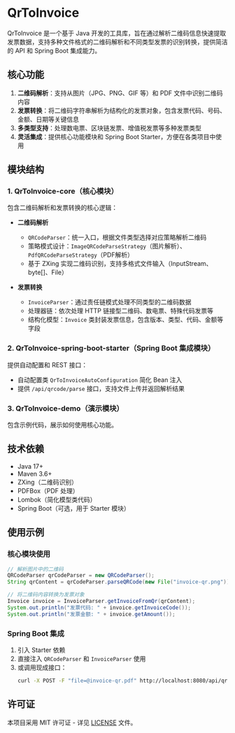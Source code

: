 # QrToInvoice

QrToInvoice 是一个基于 Java 开发的工具库，旨在通过解析二维码信息快速提取发票数据，支持多种文件格式的二维码解析和不同类型发票的识别转换，提供简洁的 API 和 Spring Boot 集成能力。

## 核心功能

1. **二维码解析**：支持从图片（JPG、PNG、GIF 等）和 PDF 文件中识别二维码内容
2. **发票转换**：将二维码字符串解析为结构化的发票对象，包含发票代码、号码、金额、日期等关键信息
3. **多类型支持**：处理数电票、区块链发票、增值税发票等多种发票类型
4. **灵活集成**：提供核心功能模块和 Spring Boot Starter，方便在各类项目中使用

## 模块结构

### 1. QrToInvoice-core（核心模块）

包含二维码解析和发票转换的核心逻辑：

- **二维码解析**
  - `QRCodeParser`：统一入口，根据文件类型选择对应策略解析二维码
  - 策略模式设计：`ImageQRCodeParseStrategy`（图片解析）、`PdfQRCodeParseStrategy`（PDF解析）
  - 基于 ZXing 实现二维码识别，支持多格式文件输入（InputStream、byte[]、File）

- **发票转换**
  - `InvoiceParser`：通过责任链模式处理不同类型的二维码数据
  - 处理器链：依次处理 HTTP 链接型二维码、数电票、特殊代码发票等
  - 结构化模型：`Invoice` 类封装发票信息，包含版本、类型、代码、金额等字段

### 2. QrToInvoice-spring-boot-starter（Spring Boot 集成模块）

提供自动配置和 REST 接口：

- 自动配置类 `QrToInvoiceAutoConfiguration` 简化 Bean 注入
- 提供 `/api/qrcode/parse` 接口，支持文件上传并返回解析结果

### 3. QrToInvoice-demo（演示模块）

包含示例代码，展示如何使用核心功能。

## 技术依赖

- Java 17+
- Maven 3.6+
- ZXing（二维码识别）
- PDFBox（PDF 处理）
- Lombok（简化模型类代码）
- Spring Boot（可选，用于 Starter 模块）

## 使用示例

### 核心模块使用

```java
// 解析图片中的二维码
QRCodeParser qrCodeParser = new QRCodeParser();
String qrContent = qrCodeParser.parseQRCode(new File("invoice-qr.png"));

// 将二维码内容转换为发票对象
Invoice invoice = InvoiceParser.getInvoiceFromQr(qrContent);
System.out.println("发票代码: " + invoice.getInvoiceCode());
System.out.println("发票金额: " + invoice.getAmount());
```

### Spring Boot 集成

1. 引入 Starter 依赖
2. 直接注入 `QRCodeParser` 和 `InvoiceParser` 使用
3. 或调用现成接口：
   ```bash
   curl -X POST -F "file=@invoice-qr.pdf" http://localhost:8080/api/qrcode/parse
   ```

## 许可证

本项目采用 MIT 许可证 - 详见 [LICENSE](LICENSE) 文件。
